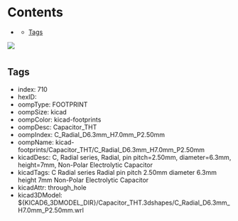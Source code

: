 



Contents
========

* [](#)
	* [Tags](#tags)
  
![][im]
# 

## Tags

- index: 710
- hexID: 
- oompType: FOOTPRINT
- oompSize: kicad
- oompColor: kicad-footprints
- oompDesc: Capacitor_THT
- oompIndex: C_Radial_D6.3mm_H7.0mm_P2.50mm
- oompName: kicad-footprints/Capacitor_THT/C_Radial_D6.3mm_H7.0mm_P2.50mm
- kicadDesc: C, Radial series, Radial, pin pitch=2.50mm, diameter=6.3mm, height=7mm, Non-Polar Electrolytic Capacitor
- kicadTags: C Radial series Radial pin pitch 2.50mm diameter 6.3mm height 7mm Non-Polar Electrolytic Capacitor
- kicadAttr: through_hole
- kicad3DModel: ${KICAD6_3DMODEL_DIR}/Capacitor_THT.3dshapes/C_Radial_D6.3mm_H7.0mm_P2.50mm.wrl



[im]: image.png
